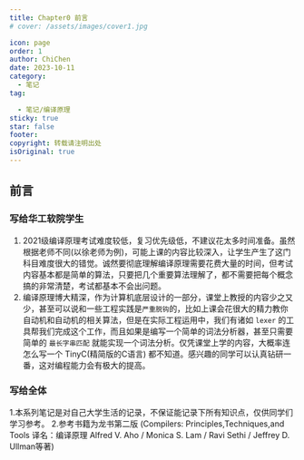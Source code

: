 ```yaml
---
title: Chapter0 前言
# cover: /assets/images/cover1.jpg

icon: page
order: 1
author: ChiChen
date: 2023-10-11
category:
  - 笔记
tag:

  - 笔记/编译原理
sticky: true
star: false
footer: 
copyright: 转载请注明出处
isOriginal: true
---
```


## 前言

### 写给华工软院学生

1. 2021级编译原理考试难度较低，复习优先级低，不建议花太多时间准备。虽然根据老师不同(以徐老师为例)，可能上课的内容比较深入，让学生产生了这门科目难度很大的错觉。诚然要彻底理解编译原理需要花费大量的时间，但考试内容基本都是简单的算法，只要把几个重要算法理解了，都不需要把每个概念搞的非常清楚，考试都基本不会出问题。
2. 编译原理博大精深，作为计算机底层设计的一部分，课堂上教授的内容少之又少，甚至可以说和一些工程实践是`严重脱钩`的，比如上课会花很大的精力教你自动机和自动机的相关算法，但是在实际工程运用中，我们有诸如 `lexer` 的工具帮我们完成这个工作，而且如果是编写一个简单的词法分析器，甚至只需要简单的 `最长字串匹配` 就能实现一个词法分析。仅凭课堂上学的内容，大概率连怎么写一个 TinyC(精简版的C语言) 都不知道。感兴趣的同学可以认真钻研一番，这对编程能力会有极大的提高。

### 写给全体

1.本系列笔记是对自己大学生活的记录，不保证能记录下所有知识点，仅供同学们学习参考。
2.参考书籍为龙书第二版 (Compilers: Principles,Techniques,and Tools 译名：编译原理  Alfred V. Aho / Monica S. Lam / Ravi Sethi / Jeffrey D. Ullman等著)
